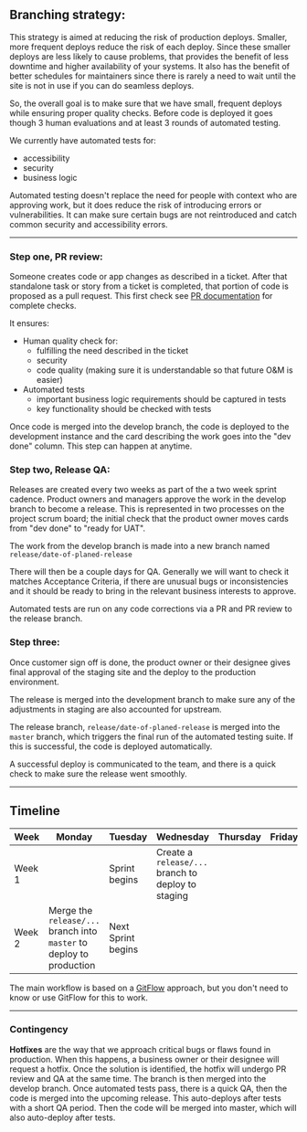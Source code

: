 ## Branching strategy:

This strategy is aimed at reducing the risk of production deploys. Smaller, more frequent deploys reduce the risk of each deploy. Since these smaller deploys are less likely to cause problems, that provides the benefit of less downtime and higher availability of your systems. It also has the benefit of better schedules for maintainers since there is rarely a need to wait until the site is not in use if you can do seamless deploys.

So, the overall goal is to make sure that we have small, frequent deploys while ensuring proper quality checks. Before code is deployed it goes though 3 human evaluations and at least 3 rounds of automated testing.

We currently have automated tests for:
- accessibility
- security
- business logic

Automated testing doesn't replace the need for people with context who are approving work, but it does reduce the risk of introducing errors or vulnerabilities. It can make sure certain bugs are not reintroduced and catch common security and accessibility errors.

----

### Step one, PR review:

Someone creates code or app changes as described in a ticket. After that standalone task or story from a ticket is completed, that portion of code is proposed as a pull request. This first check see [PR documentation](https://github.com/usdoj-crt/crt-portal/blob/master/docs/pull_requests.md) for complete checks.

It ensures:
- Human quality check for:
    - fulfilling the need described in the ticket
    - security
    - code quality (making sure it is understandable so that future O&M is easier)
- Automated tests
    - important business logic requirements should be captured in tests
    - key functionality should be checked with tests

Once code is merged into the develop branch, the code is deployed to the development instance and the card describing the work goes into the "dev done" column. This step can happen at anytime.


### Step two, Release QA:

Releases are created every two weeks as part of the a two week sprint cadence. Product owners and managers approve the work in the develop branch to become a release. This is represented in two processes on the project scrum board; the initial check that the product owner moves cards from "dev done" to "ready for UAT".

The work from the develop branch is made into a new branch named `release/date-of-planed-release`

There will then be a couple days for QA. Generally we will want to check it matches Acceptance Criteria, if there are unusual bugs or inconsistencies and it should be ready to bring in the relevant business interests to approve.

Automated tests are run on any code corrections via a PR and PR review to the release branch.


### Step three:

 Once customer sign off is done, the product owner or their designee gives final approval of the staging site and the deploy to the production environment.

 The release is merged into the development branch to make sure any of the adjustments in staging are also accounted for upstream.

 The release branch, `release/date-of-planed-release` is merged into the `master` branch, which triggers the final run of the automated testing suite. If this is successful, the code is deployed automatically.

 A successful deploy is communicated to the team, and there is a quick check to make sure the release went smoothly.

----

## Timeline

Week |Monday |Tuesday |Wednesday |Thursday |Friday
--|--|--|--|--|--
Week 1 | |Sprint begins |Create a `release/...` branch to deploy to staging | |
Week 2 |Merge the `release/...` branch into `master` to deploy to production | Next Sprint begins| | |


The main workflow is based on a [GitFlow](https://danielkummer.github.io/git-flow-cheatsheet/) approach, but you don't need to know or use GitFlow for this to work.

----

### Contingency
**Hotfixes** are the way that we approach critical bugs or flaws found in production. When this happens, a business owner or their designee will request a hotfix. Once the solution is identified, the hotfix will undergo PR review and QA at the same time. The branch is then merged into the develop branch. Once automated tests pass, there is a quick QA, then the code is merged into the upcoming release. This auto-deploys after tests with a short QA period. Then the code will be merged into master, which will also auto-deploy after tests.
